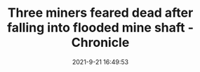 ---
"title": "Three miners feared dead after falling into flooded mine shaft - Chronicle"
"date": "2021-9-21 16:49:53"
"feed_name": "GOOGLENEWSMINING"
"feed_website": "https://news.google.com/search?q=mining%2Bincident&hl=en-US&gl=US&ceid=US:en"
"feed_rss": "https://news.google.com/rss/search?q=mining%2Bincident&hl=en-US&gl=US&ceid=US:en"
"link": "https://www.chronicle.co.zw/three-miners-feared-dead-after-falling-into-flooded-mine-shaft/"
"source": "{'href': 'https://www.chronicle.co.zw', 'title': 'Chronicle'}"
"file": "_posts/2021-1-1-5cfe1049fff7cab2ce4319d2061cf467fcfb6206.md"
"accident": "1"
"drilling": "1"
"dead": "0"
"injured": "0"
"arrested": "0"
"where": "unknown site"
"causes": "unknown"
"place": "unknown place"
"place_uri": "unknown place"
---